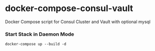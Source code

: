 # docker-compose-consul-vault
Docker Compose script for Consul Cluster and Vault with optional mysql


### Start Stack in Daemon Mode
```
docker-compose up --build -d
```
